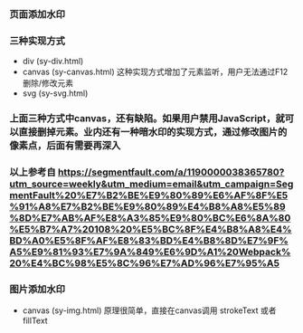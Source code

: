 ### 页面添加水印

### 三种实现方式
- div (sy-div.html)
- canvas (sy-canvas.html)  这种实现方式增加了元素监听，用户无法通过F12删除/修改元素 
- svg (sy-svg.html)

### 上面三种方式中canvas，还有缺陷。如果用户禁用JavaScript，就可以直接删掉元素。业内还有一种暗水印的实现方式，通过修改图片的像素点，后面有需要再深入
### 以上参考自 https://segmentfault.com/a/1190000038365780?utm_source=weekly&utm_medium=email&utm_campaign=SegmentFault%20%E7%B2%BE%E9%80%89%E6%AF%8F%E5%91%A8%E7%B2%BE%E9%80%89%E4%B8%A8%E5%89%8D%E7%AB%AF%E8%A3%85%E9%80%BC%E6%8A%80%E5%B7%A7%20108%20%E5%BC%8F%E4%B8%A8%E4%BD%A0%E5%8F%AF%E8%83%BD%E4%B8%8D%E7%9F%A5%E9%81%93%E7%9A%849%E6%9D%A1%20Webpack%20%E4%BC%98%E5%8C%96%E7%AD%96%E7%95%A5


### 图片添加水印
- canvas (sy-img.html) 原理很简单，直接在canvas调用 strokeText 或者 fillText